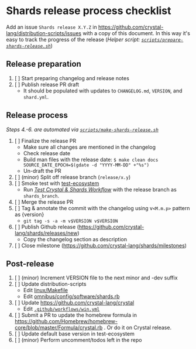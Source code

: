 # Shards release process checklist

Add an issue `Shards release X.Y.Z` in https://github.com/crystal-lang/distribution-scripts/issues with a copy of this document. In this way it's easy to track the progress of the release (*Helper script: [`scripts/prepare-shards-release.sh`](./scripts/prepare-shards-release.sh)*)

## Release preparation

1. [ ] Start preparing changelog and release notes
2. [ ] Publish release PR draft
   * It should be populated with updates to `CHANGELOG.md`, `VERSION`, and `shard.yml`.

## Release process

*Steps 4.-6. are automated via [`scripts/make-shards-release.sh`](https://github.com/crystal-lang/distribution-scripts/blob/master/processes/scripts/make-shards-release.sh)*

1. [ ] Finalize the release PR
   * Make sure all changes are mentioned in the changelog
   * Check release date
   * Build man files with the release date: `$ make clean docs SOURCE_DATE_EPOCH=$(gdate -d "YYYY-MM-DD" +"%s")`
   * Un-draft the PR
2. [ ] (minor) Split off release branch (`release/x.y`)
3. [ ] Smoke test with [test-ecosystem](https://github.com/crystal-lang/test-ecosystem)
   * Run [*Test Crystal & Shards Workflow*](https://github.com/crystal-lang/test-ecosystem/actions/workflows/test-crystal-shards.yml) with the release branch as `shards_branch`.
4. [ ] Merge the release PR
5. [ ] Tag & annotate the commit with the changelog using v`<M.m.p>` pattern as {version}
   * `git tag -s -a -m v$VERSION v$VERSION`
6. [ ] Publish Github release (https://github.com/crystal-lang/shards/releases/new)
   * Copy the changelog section as description
7. [ ] Close milestone (https://github.com/crystal-lang/shards/milestones)

## Post-release

1. [ ] (minor) Increment VERSION file to the next minor and -dev suffix
2. [ ] Update distribution-scripts
   * Edit [linux/Makefile](../linux/Makefile)
   * Edit [omnibus/config/software/shards.rb](../omnibus/config/software/shards.rb)
3. [ ] Update https://github.com/crystal-lang/crystal
   * Edit [`.github/workflows/win.yml`](https://github.com/crystal-lang/crystal/blob/master/.github/workflows/win.yml)
3. [ ] Submit a PR to update the homebrew formula in https://github.com/Homebrew/homebrew-core/blob/master/Formula/crystal.rb . Or do it on Crystal release.
4. [ ] Update default base version in test-ecosystem
6. [ ] (minor) Perform uncomment/todos left in the repo
